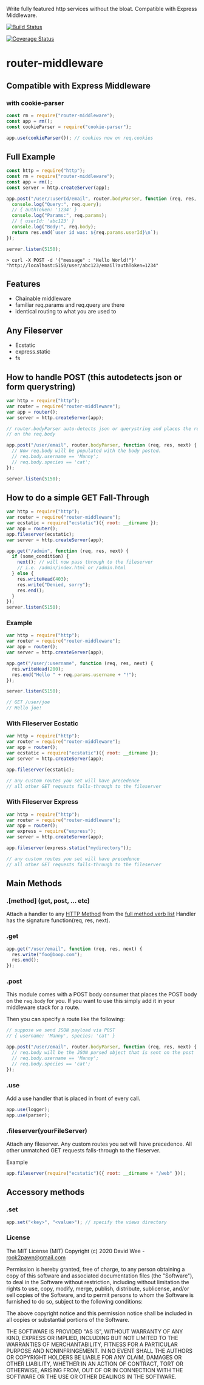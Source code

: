 Write fully featured http services without the bloat. Compatible with Express Middleware.

[![Build Status](https://travis-ci.org/rook2pawn/router-middleware.svg?branch=master)](https://travis-ci.org/rook2pawn/router-middleware)

[![Coverage Status](https://coveralls.io/repos/github/rook2pawn/router-middleware/badge.svg?branch=master)](https://coveralls.io/github/rook2pawn/router-middleware?branch=master)

# router-middleware

## Compatible with Express Middleware

### with cookie-parser

```javascript
const rm = require("router-middleware");
const app = rm();
const cookieParser = require("cookie-parser");

app.use(cookieParser()); // cookies now on req.cookies
```

## Full Example

```javascript
const http = require("http");
const rm = require("router-middleware");
const app = rm();
const server = http.createServer(app);

app.post("/user/:userId/email", router.bodyParser, function (req, res, next) {
  console.log("Query:", req.query);
  // { authToken: '1234' }
  console.log("Params:", req.params);
  // { userId: 'abc123' }
  console.log("Body:", req.body);
  return res.end(`user id was: ${req.params.userId}\n`);
});

server.listen(5150);
```

    > curl -X POST -d '{"message" : "Hello World!"}' "http://localhost:5150/user/abc123/email?authToken=1234"

## Features

- Chainable middleware
- familiar req.params and req.query are there
- identical routing to what you are used to

## Any Fileserver

- Ecstatic
- express.static
- fs

## How to handle POST (this autodetects json or form querystring)

```javascript
var http = require("http");
var router = require("router-middleware");
var app = router();
var server = http.createServer(app);

// router.bodyParser auto-detects json or querystring and places the result
// on the req.body

app.post("/user/email", router.bodyParser, function (req, res, next) {
  // Now req.body will be populated with the body posted.
  // req.body.username == 'Manny';
  // req.body.species == 'cat';
});

server.listen(5150);
```

## How to do a simple GET Fall-Through

```javascript
var http = require("http");
var router = require("router-middleware");
var ecstatic = require("ecstatic")({ root: __dirname });
var app = router();
app.fileserver(ecstatic);
var server = http.createServer(app);

app.get("/admin", function (req, res, next) {
  if (some_condition) {
    next(); // will now pass through to the fileserver
    // i.e. /admin/index.html or /admin.html
  } else {
    res.writeHead(403);
    res.write("Denied, sorry");
    res.end();
  }
});
server.listen(5150);
```

### Example

```javascript
var http = require("http");
var router = require("router-middleware");
var app = router();
var server = http.createServer(app);

app.get("/user/:username", function (req, res, next) {
  res.writeHead(200);
  res.end("Hello " + req.params.username + "!");
});

server.listen(5150);

// GET /user/joe
// Hello joe!
```

### With Fileserver Ecstatic

```javascript
var http = require("http");
var router = require("router-middleware");
var app = router();
var ecstatic = require("ecstatic")({ root: __dirname });
var server = http.createServer(app);

app.fileserver(ecstatic);

// any custom routes you set will have precedence
// all other GET requests falls-through to the fileserver
```

### With Fileserver Express

```javascript
var http = require("http");
var router = require("router-middleware");
var app = router();
var express = require("express");
var server = http.createServer(app);

app.fileserver(express.static("mydirectory"));

// any custom routes you set will have precedence
// all other GET requests falls-through to the fileserver
```

## Main Methods

### .\[method\] (get, post, ... etc)

Attach a handler to any [HTTP Method](https://en.wikipedia.org/wiki/Hypertext_Transfer_Protocol#Request_methods) from the [full method verb list](https://github.com/jshttp/methods/ "METHODS")
Handler has the signature function(req, res, next).

### .get

```javascript
app.get("/user/email", function (req, res, next) {
  res.write("foo@boop.com");
  res.end();
});
```

### .post

This module comes with a POST body consumer that places the POST body on the `req.body` for you. If you want to use this simply add it
in your middleware stack for a route.

Then you can specify a route like the following:

```javascript
// suppose we send JSON payload via POST
// { username: 'Manny', species: 'cat' }

app.post("/user/email", router.bodyParser, function (req, res, next) {
  // req.body will be the JSON parsed object that is sent on the post
  // req.body.username == 'Manny';
  // req.body.species == 'cat';
});
```

### .use

Add a use handler that is placed in front of every call.

```javascript
app.use(logger);
app.use(parser);
```

### .fileserver(yourFileServer)

Attach any fileserver. Any custom routes you set will have precedence. All other unmatched GET requests falls-through to the fileserver.

Example

```javascript
app.fileserver(require("ecstatic")({ root: __dirname + "/web" }));
```

## Accessory methods

### .set

```javascript
app.set("<key>", "<value>"); // specify the views directory
```

### License

The MIT License (MIT)
Copyright (c) 2020 David Wee - rook2pawn@gmail.com

Permission is hereby granted, free of charge, to any person obtaining a copy of this software and associated documentation files (the "Software"), to deal in the Software without restriction, including without limitation the rights to use, copy, modify, merge, publish, distribute, sublicense, and/or sell copies of the Software, and to permit persons to whom the Software is furnished to do so, subject to the following conditions:

The above copyright notice and this permission notice shall be included in all copies or substantial portions of the Software.

THE SOFTWARE IS PROVIDED "AS IS", WITHOUT WARRANTY OF ANY KIND, EXPRESS OR IMPLIED, INCLUDING BUT NOT LIMITED TO THE WARRANTIES OF MERCHANTABILITY, FITNESS FOR A PARTICULAR PURPOSE AND NONINFRINGEMENT. IN NO EVENT SHALL THE AUTHORS OR COPYRIGHT HOLDERS BE LIABLE FOR ANY CLAIM, DAMAGES OR OTHER LIABILITY, WHETHER IN AN ACTION OF CONTRACT, TORT OR OTHERWISE, ARISING FROM, OUT OF OR IN CONNECTION WITH THE SOFTWARE OR THE USE OR OTHER DEALINGS IN THE SOFTWARE.
